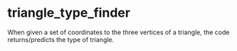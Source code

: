 # triangle_type_finder
When given a set of coordinates to the three vertices of a triangle, the code returns/predicts the type of triangle.

